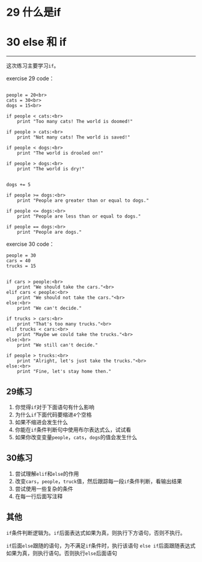 # 29 什么是if
# 30 else 和 if
-----------------
这次练习主要学习`if`。

exercise 29 code：

```

people = 20<br>
cats = 30<br>
dogs = 15<br>

if people < cats:<br>
    print "Too many cats! The world is doomed!"

if people > cats:<br>
    print "Not many cats! The world is saved!"

if people < dogs:<br>
    print "The world is drooled on!"

if people > dogs:<br>
    print "The world is dry!"


dogs += 5

if people >= dogs:<br>
    print "People are greater than or equal to dogs."

if people <= dogs:<br>
    print "People are less than or equal to dogs."

if people == dogs:<br>
    print "People are dogs."

```

exercise 30 code：
```
people = 30
cars = 40
trucks = 15


if cars > people:<br>
    print "We should take the cars."<br>
elif cars < people:<br>
    print "We should not take the cars."<br>
else:<br>
    print "We can't decide."

if trucks > cars:<br>
    print "That's too many trucks."<br>
elif trucks < cars:<br>
    print "Maybe we could take the trucks."<br>
else:<br>
    print "We still can't decide."

if people > trucks:<br>
    print "Alright, let's just take the trucks."<br>
else:<br>
    print "Fine, let's stay home then."
```

## 29练习

1. 你觉得`if`对于下面语句有什么影响
2. 为什么`if`下面代码要缩进`4`个空格
3. 如果不缩进会发生什么
4. 你能在`if`条件判断句中使用布尔表达式么，试试看
5. 如果你改变变量`people`，`cats`，`dogs`的值会发生什么

## 30练习

1. 尝试理解`elif`和`else`的作用
2. 改变`cars`，`people`，`truck`值，然后跟踪每一段`if`条件判断，看输出结果
3. 尝试使用一些复杂的条件
4. 在每一行后面写注释

## 其他
`if`条件判断逻辑为。`if`后面表达式如果为真，则执行下方语句，否则不执行。 

`if`后面`else`跟随的语句，为不满足`if`条件时，执行该语句
`else if`后面跟随表达式如果为真，则执行语句。否则执行`else`后面语句